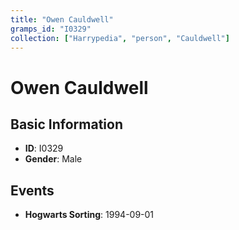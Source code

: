 ```yaml
---
title: "Owen Cauldwell"
gramps_id: "I0329"
collection: ["Harrypedia", "person", "Cauldwell"]
---
```


# Owen Cauldwell

## Basic Information

- **ID**: I0329
- **Gender**: Male

## Events

- **Hogwarts Sorting**: 1994-09-01

